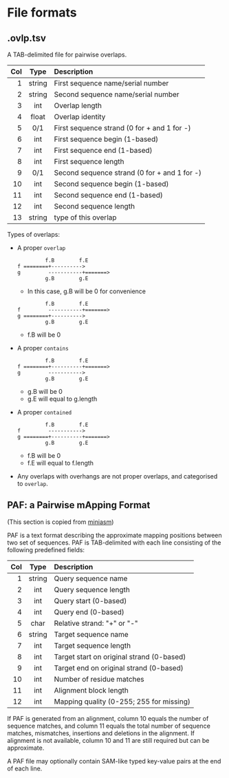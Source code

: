 # File formats

## .ovlp.tsv

A TAB-delimited file for pairwise overlaps.

| Col |  Type  | Description                                  |
|----:|:------:|:---------------------------------------------|
|   1 | string | First sequence name/serial number            |
|   2 | string | Second sequence name/serial number           |
|   3 |  int   | Overlap length                               |
|   4 | float  | Overlap identity                             |
|   5 |  0/1   | First sequence strand (0 for + and 1 for -)  |
|   6 |  int   | First sequence begin (1-based)               |
|   7 |  int   | First sequence end (1-based)                 |
|   8 |  int   | First sequence length                        |
|   9 |  0/1   | Second sequence strand (0 for + and 1 for -) |
|  10 |  int   | Second sequence begin (1-based)              |
|  11 |  int   | Second sequence end (1-based)                |
|  12 |  int   | Second sequence length                       |
|  13 | string | type of this overlap                         |

Types of overlaps:

* A proper `overlap`

    ```text
             f.B        f.E
    f ========+---------->
    g         -----------+=======>
             g.B        g.E
    ```

    * In this case, g.B will be 0 for convenience

    ```text
             f.B        f.E
    f         -----------+=======>
    g ========+---------->
             g.B        g.E
    ```

    * f.B will be 0

* A proper `contains`

    ```text
             f.B        f.E
    f ========+----------+=======>
    g         ----------->
             g.B        g.E
    ```

    * g.B will be 0
    * g.E will equal to g.length

* A proper `contained`

    ```text
             f.B        f.E
    f         ----------->
    g ========+----------+=======>
             g.B        g.E
    ```

    * f.B will be 0
    * f.E will equal to f.length

* Any overlaps with overhangs are not proper overlaps, and categorised to `overlap`.

## PAF: a Pairwise mApping Format

(This section is copied from [miniasm](https://github.com/lh3/miniasm))

PAF is a text format describing the approximate mapping positions between two set of sequences. PAF
is TAB-delimited with each line consisting of the following predefined fields:

| Col |  Type  | Description                               |
|----:|:------:|:------------------------------------------|
|   1 | string | Query sequence name                       |
|   2 |  int   | Query sequence length                     |
|   3 |  int   | Query start (0-based)                     |
|   4 |  int   | Query end (0-based)                       |
|   5 |  char  | Relative strand: "+" or "-"               |
|   6 | string | Target sequence name                      |
|   7 |  int   | Target sequence length                    |
|   8 |  int   | Target start on original strand (0-based) |
|   9 |  int   | Target end on original strand (0-based)   |
|  10 |  int   | Number of residue matches                 |
|  11 |  int   | Alignment block length                    |
|  12 |  int   | Mapping quality (0-255; 255 for missing)  |

If PAF is generated from an alignment, column 10 equals the number of sequence matches, and column
11 equals the total number of sequence matches, mismatches, insertions and deletions in the
alignment. If alignment is not available, column 10 and 11 are still required but can be
approximate.

A PAF file may optionally contain SAM-like typed key-value pairs at the end of each line.
